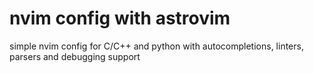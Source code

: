# nvim config with astrovim

simple nvim config for C/C++ and python with
autocompletions, linters, parsers and debugging support

